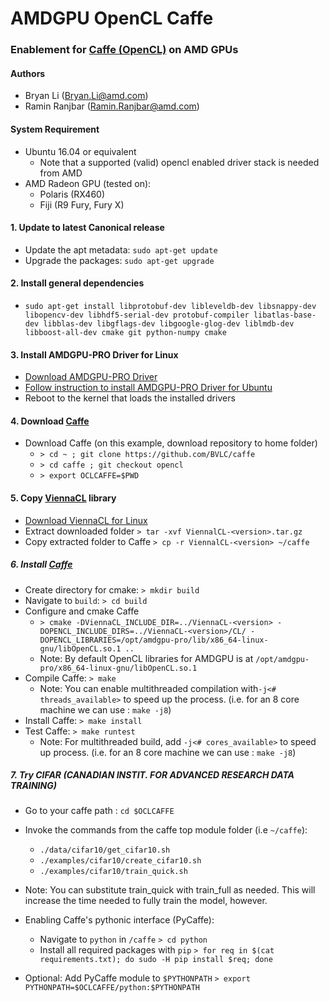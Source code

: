 # AMDGPU OpenCL Caffe
### Enablement for [Caffe (OpenCL)](https://github.com/BVLC/caffe/tree/opencl) on AMD GPUs

#### Authors

- Bryan Li (Bryan.Li@amd.com)
- Ramin Ranjbar (Ramin.Ranjbar@amd.com)


#### System Requirement
- Ubuntu 16.04 or equivalent
	- Note that a supported (valid) opencl enabled driver stack is needed from AMD
- AMD Radeon GPU (tested on):
	- Polaris (RX460)
	- Fiji (R9 Fury, Fury X)

#### 1. Update to latest Canonical release
- Update the apt metadata: ```sudo apt-get update```
- Upgrade the packages: ```sudo apt-get upgrade```

#### 2. Install general dependencies
- ```sudo apt-get install libprotobuf-dev libleveldb-dev libsnappy-dev libopencv-dev libhdf5-serial-dev protobuf-compiler libatlas-base-dev libblas-dev libgflags-dev libgoogle-glog-dev liblmdb-dev libboost-all-dev cmake git python-numpy cmake```

#### 3. Install AMDGPU-PRO Driver for Linux
- [Download AMDGPU-PRO Driver](http://support.amd.com/en-us/kb-articles/Pages/AMDGPU-PRO-Driver-for-Linux-Release-Notes.aspx)
- [Follow instruction to install AMDGPU-PRO Driver for Ubuntu](http://support.amd.com/en-us/kb-articles/Pages/AMDGPU-PRO-Install.aspx)
- Reboot to the kernel that loads the installed drivers

#### 4. Download [Caffe](https://github.com/BVLC/caffe)
- Download Caffe (on this example, download repository to home folder)
	- `> cd ~ ; git clone https://github.com/BVLC/caffe`
	- `> cd caffe ; git checkout opencl`
	- `> export OCLCAFFE=$PWD`

#### 5. Copy [ViennaCL](http://viennacl.sourceforge.net/) library
- [Download ViennaCL for Linux](http://viennacl.sourceforge.net/viennacl-download.html)
- Extract downloaded folder
	```> tar -xvf ViennalCL-<version>.tar.gz```
- Copy extracted folder to Caffe
	```> cp -r ViennalCL-<version> ~/caffe```

##### 6. Install [Caffe](https://github.com/BVLC/caffe)
- Create directory for cmake: ```> mkdir build```
- Navigate to `build`: ```> cd build```
- Configure and cmake Caffe
	- ```> cmake -DViennaCL_INCLUDE_DIR=../ViennaCL-<version> -DOPENCL_INCLUDE_DIRS=../ViennaCL-<version>/CL/ -DOPENCL_LIBRARIES=/opt/amdgpu-pro/lib/x86_64-linux-gnu/libOpenCL.so.1 ..```
	- Note: By default OpenCL libraries for AMDGPU is at `/opt/amdgpu-pro/x86_64-linux-gnu/libOpenCL.so.1`
- Compile Caffe: ```> make```
	- Note: You can enable multithreaded compilation with`-j<# threads_available>` to speed up the process. (i.e. for an 8 core machine we can use : `make -j8`)
- Install Caffe: ```> make install```
- Test Caffe: ```> make runtest```
	- Note: For multithreaded build, add `-j<# cores_available>` to speed up process. (i.e. for an 8 core machine we can use : `make -j8`)

##### 7. Try CIFAR (CANADIAN INSTIT. FOR ADVANCED RESEARCH DATA TRAINING)
- Go to your caffe path : ```cd $OCLCAFFE```
- Invoke the commands from the caffe top module folder (i.e `~/caffe`):
	- `./data/cifar10/get_cifar10.sh`
	- `./examples/cifar10/create_cifar10.sh`
	- `./examples/cifar10/train_quick.sh`

- Note: You can substitute train_quick with train_full as needed. This will increase the time needed to fully train the model, however. 

- Enabling Caffe's pythonic interface (PyCaffe):
	- Navigate to `python` in `/caffe`
		```> cd python```
	- Install all required packages with `pip`
		```> for req in $(cat requirements.txt); do sudo -H pip install $req; done```
- Optional: Add PyCaffe module to `$PYTHONPATH`
		```> export PYTHONPATH=$OCLCAFFE/python:$PYTHONPATH```
	
